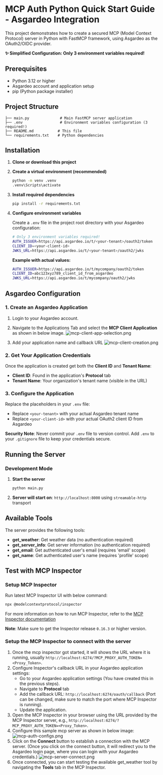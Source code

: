 # MCP Auth Python Quick Start Guide - Asgardeo Integration

This project demonstrates how to create a secured MCP (Model Context Protocol) server in Python with FastMCP framework, using Asgardeo as the OAuth2/OIDC provider.

**✨ Simplified Configuration: Only 3 environment variables required!**

## Prerequisites

- Python 3.12 or higher
- Asgardeo account and application setup
- pip (Python package installer)

## Project Structure

```
├── main.py              # Main FastMCP server application
├── .env                 # Environment variables configuration (3 required!)
├── README.md           # This file
└── requirements.txt    # Python dependencies
```

## Installation

1. **Clone or download this project**

2. **Create a virtual environment (recommended)**
   ```bash
   python -m venv .venv
   .venv\Scripts\activate
   ```

3. **Install required dependencies**
   ```bash
   pip install -r requirements.txt
   ```

4. **Configure environment variables**
   
   Create a `.env` file in the project root directory with your Asgardeo configuration:
   
   ```bash
   # Only 3 environment variables required!
   AUTH_ISSUER=https://api.asgardeo.io/t/<your-tenant>/oauth2/token
   CLIENT_ID=<your-client-id>
   JWKS_URL=https://api.asgardeo.io/t/<your-tenant>/oauth2/jwks
   ```
   
   **Example with actual values:**
   ```bash
   AUTH_ISSUER=https://api.asgardeo.io/t/mycompany/oauth2/token
   CLIENT_ID=abc123xyz789_client_id_from_asgardeo
   JWKS_URL=https://api.asgardeo.io/t/mycompany/oauth2/jwks
   ```

## Asgardeo Configuration

### 1. Create an Asgardeo Application

1. Login to your Asgardeo account.
2. Navigate to the Applications Tab and select the **MCP Client Application** as shown in below image.
![mcp-client-app-selection.png](images/mcp-client-app-selection.png)

3. Add your application name and callback URL
![mcp-client-creation.png](images/mcp-client-creation.png)

### 2. Get Your Application Credentials

Once the application is created get both the **Client ID** and **Tenant Name**:
- **Client ID**: Found in the application's **Protocol** tab
- **Tenant Name**: Your organization's tenant name (visible in the URL)

### 3. Configure the Application

Replace the placeholders in your `.env` file:
- Replace `<your-tenant>` with your actual Asgardeo tenant name
- Replace `<your-client-id>` with your actual OAuth2 client ID from Asgardeo

**Security Note**: Never commit your `.env` file to version control. Add `.env` to your `.gitignore` file to keep your credentials secure.

## Running the Server

### Development Mode

1. **Start the server**
   ```bash
   python main.py
   ```

2. **Server will start on**: `http://localhost:8000` using `streamable-http` transport

## Available Tools

The server provides the following tools:

- **get_weather**: Get weather data (no authentication required)
- **get_server_info**: Get server information (no authentication required)
- **get_email**: Get authenticated user's email (requires 'email' scope)
- **get_name**: Get authenticated user's name (requires 'profile' scope)

## Test with MCP Inspector

### Setup MCP Inspector
Run latest MCP Inspector UI with below command:
   ```bash
   npx @modelcontextprotocol/inspector
   ```
For more information on how to run MCP Inspector, refer to the [MCP Inspector documentation](https://github.com/modelcontextprotocol/inspector?tab=readme-ov-file#mcp-inspector)

**Note**: Make sure to get the Inspector release `0.16.3` or higher version.
   
### Setup the MCP Inspector to connect with the server
1. Once the mcp inspector got started, it will shows the URL where it is running, usually `http://localhost:6274/?MCP_PROXY_AUTH_TOKEN=<Proxy_Token>`.
2. Configure Inspector's callback URL in your Asgardeo application settings:
   - Go to your Asgardeo application settings (You have created this in the previous steps).
   - Navigate to **Protocol** tab
   - Add the callback URL: `http://localhost:6274/oauth/callback` (Port can be changed, make sure to match the port where MCP Inspector is running).
   - Update the application.
3. Open the MCP Inspector in your browser using the URL provided by the MCP Inspector server, e.g., `http://localhost:6274/?MCP_PROXY_AUTH_TOKEN=<Proxy_Token>`.
4. Configure this sample mcp server as shown in below image:
![mcp-auth-configs.png](images/mcp-auth-configs.png)
5. Click on the **Connect** button to establish a connection with the MCP server.
   (Once you click on the connect button, it will redirect you to the Asgardeo login page, where you can login with your Asgardeo credentials.)
![mcp-server-connect.png](images/mcp-server-connect.png)
6. Once connected, you can start testing the available get_weather tool by navigating the **Tools** tab in the MCP Inspector.
